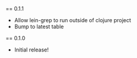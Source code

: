 == 0.1.1
* Allow lein-grep to run outside of clojure project
* Bump to latest table

== 0.1.0
* Initial release!
